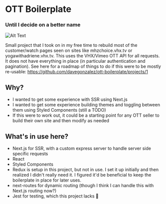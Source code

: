 # OTT Boilerplate

### Until I decide on a better name

![Alt Text](https://media.giphy.com/media/t7u9bWYaqfXsoz4nLk/giphy.gif)

Small project that I took on in my free time to rebuild most of the customer/watch pages seen on sites like mhzchoice.vhx.tv or yogawithadriene.vhx.tv. This uses the VHX/Vimeo OTT API for all requests. It does not have everything in place (in particular authentication and pagination). See here for a roadmap of things to do if this were to be mostly re-usable: https://github.com/davegonzalez/ott-boilerplate/projects/1

## Why?

- I wanted to get some experience with SSR using Next.js
- I wanted to get some experience building themes and toggling between them using Styled Components (still a TODO)
- If this were to work out, it could be a starting point for any OTT seller to build their own site and then modify as needed

## What's in use here?

- Next.js for SSR, with a custom express server to handle server side specific requests
- React
- Styled Components
- Redux is setup in this project, but not in use. I set it up initially and then realized I didn't really need it. I figured it'd be beneficial to keep the boilerplate in place for later uses.
- next-routes for dynamic routing (though I think I can handle this with Next.js routing now?)
- Jest for testing, which this project lacks 🙁
